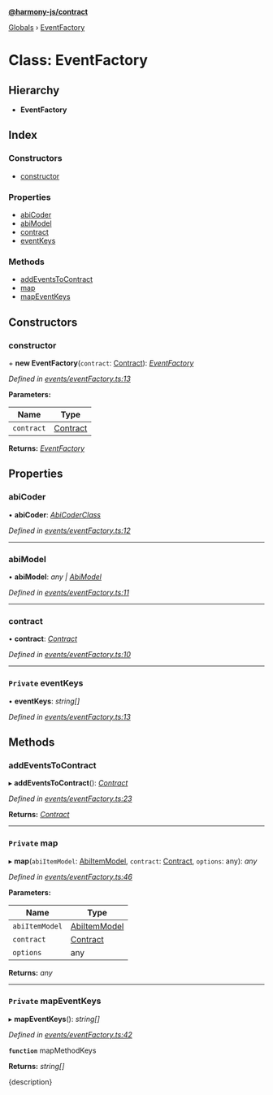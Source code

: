 **[@harmony-js/contract](../README.md)**

[Globals](../README.md) › [EventFactory](eventfactory.md)

# Class: EventFactory

## Hierarchy

* **EventFactory**

## Index

### Constructors

* [constructor](eventfactory.md#constructor)

### Properties

* [abiCoder](eventfactory.md#abicoder)
* [abiModel](eventfactory.md#abimodel)
* [contract](eventfactory.md#contract)
* [eventKeys](eventfactory.md#private-eventkeys)

### Methods

* [addEventsToContract](eventfactory.md#addeventstocontract)
* [map](eventfactory.md#private-map)
* [mapEventKeys](eventfactory.md#private-mapeventkeys)

## Constructors

###  constructor

\+ **new EventFactory**(`contract`: [Contract](contract.md)): *[EventFactory](eventfactory.md)*

*Defined in [events/eventFactory.ts:13](https://github.com/FireStack-Lab/Harmony-sdk-core/blob/17ca408/packages/harmony-contract/src/events/eventFactory.ts#L13)*

**Parameters:**

Name | Type |
------ | ------ |
`contract` | [Contract](contract.md) |

**Returns:** *[EventFactory](eventfactory.md)*

## Properties

###  abiCoder

• **abiCoder**: *[AbiCoderClass](abicoderclass.md)*

*Defined in [events/eventFactory.ts:12](https://github.com/FireStack-Lab/Harmony-sdk-core/blob/17ca408/packages/harmony-contract/src/events/eventFactory.ts#L12)*

___

###  abiModel

• **abiModel**: *any | [AbiModel](abimodel.md)*

*Defined in [events/eventFactory.ts:11](https://github.com/FireStack-Lab/Harmony-sdk-core/blob/17ca408/packages/harmony-contract/src/events/eventFactory.ts#L11)*

___

###  contract

• **contract**: *[Contract](contract.md)*

*Defined in [events/eventFactory.ts:10](https://github.com/FireStack-Lab/Harmony-sdk-core/blob/17ca408/packages/harmony-contract/src/events/eventFactory.ts#L10)*

___

### `Private` eventKeys

• **eventKeys**: *string[]*

*Defined in [events/eventFactory.ts:13](https://github.com/FireStack-Lab/Harmony-sdk-core/blob/17ca408/packages/harmony-contract/src/events/eventFactory.ts#L13)*

## Methods

###  addEventsToContract

▸ **addEventsToContract**(): *[Contract](contract.md)*

*Defined in [events/eventFactory.ts:23](https://github.com/FireStack-Lab/Harmony-sdk-core/blob/17ca408/packages/harmony-contract/src/events/eventFactory.ts#L23)*

**Returns:** *[Contract](contract.md)*

___

### `Private` map

▸ **map**(`abiItemModel`: [AbiItemModel](../interfaces/abiitemmodel.md), `contract`: [Contract](contract.md), `options`: any): *any*

*Defined in [events/eventFactory.ts:46](https://github.com/FireStack-Lab/Harmony-sdk-core/blob/17ca408/packages/harmony-contract/src/events/eventFactory.ts#L46)*

**Parameters:**

Name | Type |
------ | ------ |
`abiItemModel` | [AbiItemModel](../interfaces/abiitemmodel.md) |
`contract` | [Contract](contract.md) |
`options` | any |

**Returns:** *any*

___

### `Private` mapEventKeys

▸ **mapEventKeys**(): *string[]*

*Defined in [events/eventFactory.ts:42](https://github.com/FireStack-Lab/Harmony-sdk-core/blob/17ca408/packages/harmony-contract/src/events/eventFactory.ts#L42)*

**`function`** mapMethodKeys

**Returns:** *string[]*

{description}